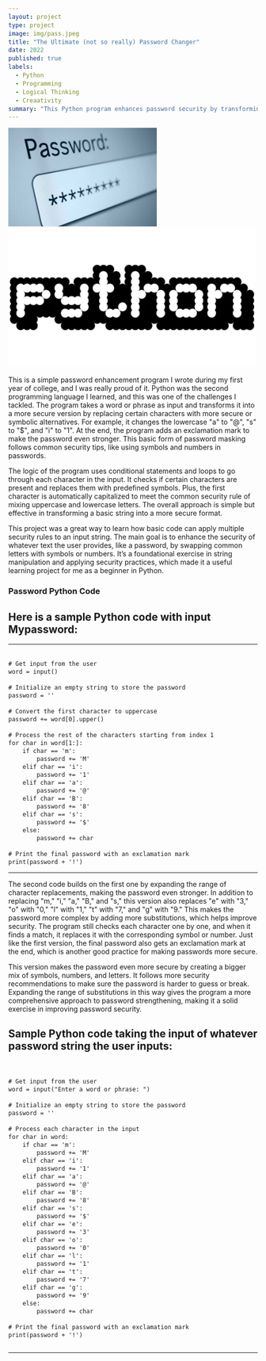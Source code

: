 ```yaml
---
layout: project
type: project
image: img/pass.jpeg
title: "The Ultimate (not so really) Password Changer"
date: 2022
published: true
labels:
  - Python
  - Programming
  - Logical Thinking
  - Creaativity 
summary: "This Python program enhances password security by transforming user input through character replacements, capitalization, and symbol insertion, applying common password-strengthening practices."
---
```


<img width="300px" class="img-fluid" src="../img/password.jpeg">
<img width="500px" class="img-fluid" src="../img/Python-Logo.png">


This is a simple password enhancement program I wrote during my first year of college, and I was really proud of it. Python was the second programming language I learned, and this was one of the challenges I tackled. The program takes a word or phrase as input and transforms it into a more secure version by replacing certain characters with more secure or symbolic alternatives. For example, it changes the lowercase "a" to "@", "s" to "$", and "i" to "1". At the end, the program adds an exclamation mark to make the password even stronger. This basic form of password masking follows common security tips, like using symbols and numbers in passwords.

The logic of the program uses conditional statements and loops to go through each character in the input. It checks if certain characters are present and replaces them with predefined symbols. Plus, the first character is automatically capitalized to meet the common security rule of mixing uppercase and lowercase letters. The overall approach is simple but effective in transforming a basic string into a more secure format.

This project was a great way to learn how basic code can apply multiple security rules to an input string. The main goal is to enhance the security of whatever text the user provides, like a password, by swapping common letters with symbols or numbers. It’s a foundational exercise in string manipulation and applying security practices, which made it a useful learning project for me as a beginner in Python.

### Password Python Code

## Here is a sample Python code with input Mypassword:

<hr>

<pre><code>
# Get input from the user
word = input()

# Initialize an empty string to store the password
password = ''

# Convert the first character to uppercase
password += word[0].upper()

# Process the rest of the characters starting from index 1
for char in word[1:]:
    if char == 'm':
        password += 'M'
    elif char == 'i':
        password += '1'
    elif char == 'a':
        password += '@'
    elif char == 'B':
        password += '8'
    elif char == 's':
        password += '$'
    else:
        password += char

# Print the final password with an exclamation mark
print(password + '!')
</code></pre>

<hr>

The second code builds on the first one by expanding the range of character replacements, making the password even stronger. In addition to replacing "m," "i," "a," "B," and "s," this version also replaces "e" with "3," "o" with "0," "l" with "1," "t" with "7," and "g" with "9." This makes the password more complex by adding more substitutions, which helps improve security. The program still checks each character one by one, and when it finds a match, it replaces it with the corresponding symbol or number. Just like the first version, the final password also gets an exclamation mark at the end, which is another good practice for making passwords more secure.

This version makes the password even more secure by creating a bigger mix of symbols, numbers, and letters. It follows more security recommendations to make sure the password is harder to guess or break. Expanding the range of substitutions in this way gives the program a more comprehensive approach to password strengthening, making it a solid exercise in improving password security.

## Sample Python code taking the input of whatever password string the user inputs:

<pre><code>

# Get input from the user
word = input("Enter a word or phrase: ")

# Initialize an empty string to store the password
password = ''

# Process each character in the input
for char in word:
    if char == 'm':
        password += 'M'
    elif char == 'i':
        password += '1'
    elif char == 'a':
        password += '@'
    elif char == 'B':
        password += '8'
    elif char == 's':
        password += '$'
    elif char == 'e':
        password += '3'
    elif char == 'o':
        password += '0'
    elif char == 'l':
        password += '1'
    elif char == 't':
        password += '7'
    elif char == 'g':
        password += '9'
    else:
        password += char

# Print the final password with an exclamation mark
print(password + '!')

<hr>
